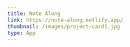 ```yaml
---
title: Note Along
link: https://note-along.netlify.app/
thumbnail: /images/project-card1.jpg
type: App
---
```

